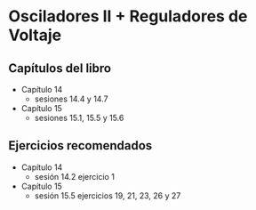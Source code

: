 # Osciladores II + Reguladores de Voltaje

## Capítulos del libro
- Capítulo 14
   - sesiones 14.4 y 14.7
- Capítulo 15
   - sesiones 15.1, 15.5 y 15.6
   
## Ejercicios recomendados
- Capítulo 14
  - sesión 14.2 ejercicio 1
- Capítulo 15
  - sesión 15.5 ejercicios 19, 21, 23, 26 y 27
